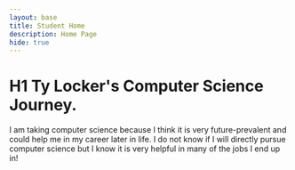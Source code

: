 ```yaml
---
layout: base
title: Student Home 
description: Home Page
hide: true
---
```


# H1 Ty Locker's Computer Science Journey.
I am taking computer science because I think it is very future-prevalent and could help me in my career later in life. I do not know if I will directly pursue computer science but I know it is very helpful in many of the jobs I end up in!
